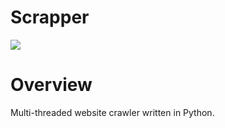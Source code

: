 # Scrapper

![](http://i.imgur.com/wYi2CkD.png)

# Overview

Multi-threaded website crawler written in Python.
